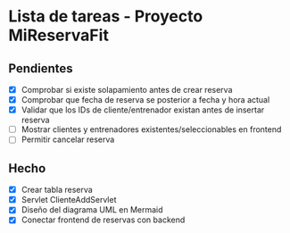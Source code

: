 # Lista de tareas - Proyecto MiReservaFit

## Pendientes
- [x] Comprobar si existe solapamiento antes de crear reserva
- [x] Comprobar que fecha de reserva se posterior a fecha y hora actual
- [x] Validar que los IDs de cliente/entrenador existan antes de insertar reserva
- [ ] Mostrar clientes y entrenadores existentes/seleccionables en frontend
- [ ] Permitir cancelar reserva

## Hecho
- [x] Crear tabla reserva
- [x] Servlet ClienteAddServlet
- [x] Diseño del diagrama UML en Mermaid
- [x] Conectar frontend de reservas con backend

